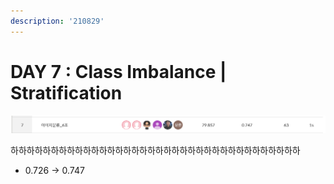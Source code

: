 ```yaml
---
description: '210829'
---
```


# DAY 7 : Class Imbalance \| Stratification

![](../../../.gitbook/assets/image%20%281024%29.png)

하하하하하하하하하하하하하하하하하하하하하하하하하하하하하하하하하하하하

* 0.726 -&gt; 0.747

